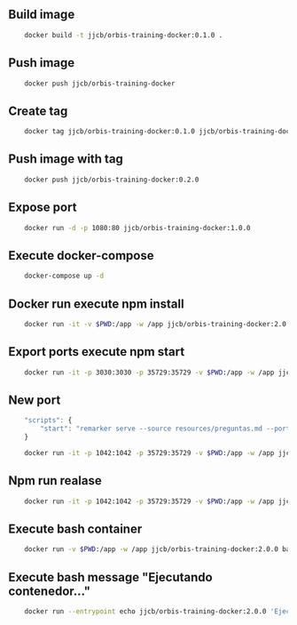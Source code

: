 ## Build image

```bash
	docker build -t jjcb/orbis-training-docker:0.1.0 .
```

## Push image

```bash
	docker push jjcb/orbis-training-docker
```

## Create tag

```bash
	docker tag jjcb/orbis-training-docker:0.1.0 jjcb/orbis-training-docker:0.2.0
```

## Push image with tag

```bash
	docker push jjcb/orbis-training-docker:0.2.0
```

## Expose port 

```bash
	docker run -d -p 1080:80 jjcb/orbis-training-docker:1.0.0
```

## Execute docker-compose 

```bash
	docker-compose up -d
```

## Docker run execute npm install 

```bash
	docker run -it -v $PWD:/app -w /app jjcb/orbis-training-docker:2.0.0 npm install
```

## Export ports execute npm start 

```bash
	docker run -it -p 3030:3030 -p 35729:35729 -v $PWD:/app -w /app jjcb/orbis-training-docker:2.0.0 npm start
```

## New port 

```javascript
	"scripts": {
    	"start": "remarker serve --source resources/preguntas.md --port 1042"
	}
```

```bash
	docker run -it -p 1042:1042 -p 35729:35729 -v $PWD:/app -w /app jjcb/orbis-training-docker:2.0.0 npm start
```

## Npm run realase 

```bash
	docker run -it -p 1042:1042 -p 35729:35729 -v $PWD:/app -w /app jjcb/orbis-training-docker:2.0.0 npm run release
```

## Execute bash container

```bash 
	docker run -v $PWD:/app -w /app jjcb/orbis-training-docker:2.0.0 bash example.sh
```
## Execute bash message "Ejecutando contenedor..."

```bash 
	docker run --entrypoint echo jjcb/orbis-training-docker:2.0.0 'Ejecutando contenedor...'
```